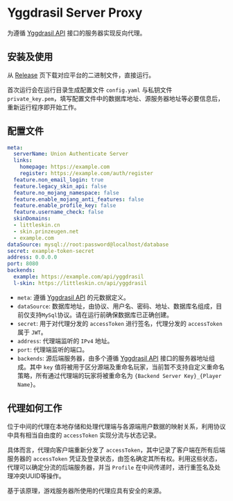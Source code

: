 # Yggdrasil Server Proxy

为遵循 [Yggdrasil API]("https://github.com/yushijinhun/authlib-injector") 接口的服务器实现反向代理。

## 安装及使用

从 [Release]("https://github.com/MagicalSheep/yggdrasil-proxy/releases") 页下载对应平台的二进制文件，直接运行。

首次运行会在运行目录生成配置文件 `config.yaml` 与私钥文件 `private_key.pem`，填写配置文件中的数据库地址、源服务器地址等必要信息后，重新运行程序即开始工作。

## 配置文件

```yaml
meta:
  serverName: Union Authenticate Server
  links:
    homepage: https://example.com
    register: https://example.com/auth/register
  feature.non_email_login: true
  feature.legacy_skin_api: false
  feature.no_mojang_namespace: false
  feature.enable_mojang_anti_features: false
  feature.enable_profile_key: false
  feature.username_check: false
  skinDomains:
  - littleskin.cn
  - skin.prinzeugen.net
  - example.com
dataSource: mysql://root:password@localhost/database
secret: example-token-secret
address: 0.0.0.0
port: 8080
backends:
  example: https://example.com/api/yggdrasil
  l-skin: https://littleskin.cn/api/yggdrasil
```

- `meta`: 遵循 [Yggdrasil API]("https://github.com/yushijinhun/authlib-injector/wiki") 的元数据定义。
- `dataSource`: 数据库地址，由协议、用户名、密码、地址、数据库名组成，目前仅支持`MySql`协议。请在运行前确保数据库已正确创建。
- `secret`: 用于对代理分发的 `accessToken` 进行签名，代理分发的 `accessToken` 属于 `JWT`。
- `address`: 代理端监听的 `IPv4` 地址。
- `port`: 代理端监听的端口。
- `backends`: 源后端服务器，由多个遵循 [Yggdrasil API]("https://github.com/yushijinhun/authlib-injector") 接口的服务器地址组成。其中 `key` 值将被用于区分源端及重命名玩家，当前暂不支持自定义重命名策略，所有通过代理端的玩家将被重命名为 `{Backend Server Key}_{Player Name}`。

## 代理如何工作

位于中间的代理在本地存储和处理代理端与各源端用户数据的映射关系，利用协议中具有相当自由度的 `accessToken` 实现分流与状态记录。

具体而言，代理向客户端重新分发了 `accessToken`，其中记录了客户端在所有后端服务器的 `accessToken` 凭证及登录状态，由签名确定其所有权。利用这些状态，代理可以确定分流的后端服务器，并当 `Profile` 在中间传递时，进行重签名及处理冲突UUID等操作。

基于该原理，游戏服务器所使用的代理应具有安全的来源。